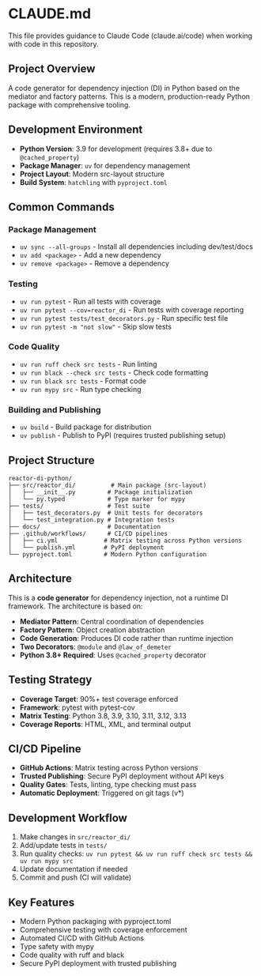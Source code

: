 # CLAUDE.md

This file provides guidance to Claude Code (claude.ai/code) when working with code in this repository.

## Project Overview

A code generator for dependency injection (DI) in Python based on the mediator and factory patterns. This is a modern, production-ready Python package with comprehensive tooling.

## Development Environment

- **Python Version**: 3.9 for development (requires 3.8+ due to `@cached_property`)
- **Package Manager**: `uv` for dependency management
- **Project Layout**: Modern src-layout structure
- **Build System**: `hatchling` with `pyproject.toml`

## Common Commands

### Package Management
- `uv sync --all-groups` - Install all dependencies including dev/test/docs
- `uv add <package>` - Add a new dependency
- `uv remove <package>` - Remove a dependency

### Testing
- `uv run pytest` - Run all tests with coverage
- `uv run pytest --cov=reactor_di` - Run tests with coverage reporting
- `uv run pytest tests/test_decorators.py` - Run specific test file
- `uv run pytest -m "not slow"` - Skip slow tests

### Code Quality
- `uv run ruff check src tests` - Run linting
- `uv run black --check src tests` - Check code formatting
- `uv run black src tests` - Format code
- `uv run mypy src` - Run type checking

### Building and Publishing
- `uv build` - Build package for distribution
- `uv publish` - Publish to PyPI (requires trusted publishing setup)

## Project Structure

```
reactor-di-python/
├── src/reactor_di/          # Main package (src-layout)
│   ├── __init__.py         # Package initialization
│   └── py.typed            # Type marker for mypy
├── tests/                  # Test suite
│   ├── test_decorators.py  # Unit tests for decorators
│   └── test_integration.py # Integration tests
├── docs/                   # Documentation
├── .github/workflows/      # CI/CD pipelines
│   ├── ci.yml             # Matrix testing across Python versions
│   └── publish.yml        # PyPI deployment
└── pyproject.toml         # Modern Python configuration
```

## Architecture

This is a **code generator** for dependency injection, not a runtime DI framework. The architecture is based on:

- **Mediator Pattern**: Central coordination of dependencies
- **Factory Pattern**: Object creation abstraction
- **Code Generation**: Produces DI code rather than runtime injection
- **Two Decorators**: `@module` and `@law_of_demeter`
- **Python 3.8+ Required**: Uses `@cached_property` decorator

## Testing Strategy

- **Coverage Target**: 90%+ test coverage enforced
- **Framework**: pytest with pytest-cov
- **Matrix Testing**: Python 3.8, 3.9, 3.10, 3.11, 3.12, 3.13
- **Coverage Reports**: HTML, XML, and terminal output

## CI/CD Pipeline

- **GitHub Actions**: Matrix testing across Python versions
- **Trusted Publishing**: Secure PyPI deployment without API keys
- **Quality Gates**: Tests, linting, type checking must pass
- **Automatic Deployment**: Triggered on git tags (v*)

## Development Workflow

1. Make changes in `src/reactor_di/`
2. Add/update tests in `tests/`
3. Run quality checks: `uv run pytest && uv run ruff check src tests && uv run mypy src`
4. Update documentation if needed
5. Commit and push (CI will validate)

## Key Features

- Modern Python packaging with pyproject.toml
- Comprehensive testing with coverage enforcement
- Automated CI/CD with GitHub Actions
- Type safety with mypy
- Code quality with ruff and black
- Secure PyPI deployment with trusted publishing